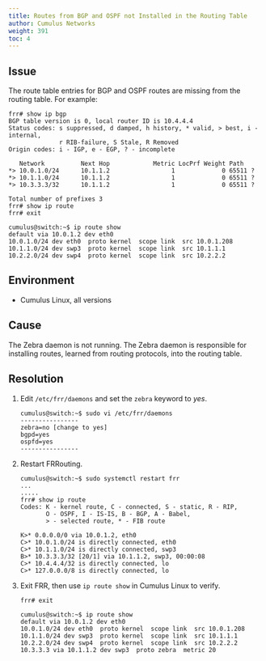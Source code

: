 ```yaml
---
title: Routes from BGP and OSPF not Installed in the Routing Table
author: Cumulus Networks
weight: 391
toc: 4
---
```


## Issue

The route table entries for BGP and OSPF routes are missing from the routing table. For example:

    frr# show ip bgp
    BGP table version is 0, local router ID is 10.4.4.4
    Status codes: s suppressed, d damped, h history, * valid, > best, i - internal,
                  r RIB-failure, S Stale, R Removed
    Origin codes: i - IGP, e - EGP, ? - incomplete

       Network          Next Hop            Metric LocPrf Weight Path
    *> 10.0.1.0/24      10.1.1.2                 1             0 65511 ?
    *> 10.1.1.0/24      10.1.1.2                 1             0 65511 ?
    *> 10.3.3.3/32      10.1.1.2                 1             0 65511 ?

    Total number of prefixes 3
    frr# show ip route
    frr# exit

    cumulus@switch:~$ ip route show
    default via 10.0.1.2 dev eth0 
    10.0.1.0/24 dev eth0  proto kernel  scope link  src 10.0.1.208 
    10.1.1.0/24 dev swp3  proto kernel  scope link  src 10.1.1.1 
    10.2.2.0/24 dev swp4  proto kernel  scope link  src 10.2.2.2

## Environment

- Cumulus Linux, all versions

## Cause

The Zebra daemon is not running. The Zebra daemon is responsible for installing routes, learned from routing protocols, into the routing table.

## Resolution

1.  Edit `/etc/frr/daemons` and set the `zebra` keyword to *yes*.

        cumulus@switch:~$ sudo vi /etc/frr/daemons
        ----------------
        zebra=no [change to yes]
        bgpd=yes
        ospfd=yes
        ----------------

2.  Restart FRRouting.

        cumulus@switch:~$ sudo systemctl restart frr
        ...
        .....
        frr# show ip route
        Codes: K - kernel route, C - connected, S - static, R - RIP,
               O - OSPF, I - IS-IS, B - BGP, A - Babel,
               > - selected route, * - FIB route

        K>* 0.0.0.0/0 via 10.0.1.2, eth0
        C>* 10.0.1.0/24 is directly connected, eth0
        C>* 10.1.1.0/24 is directly connected, swp3
        B>* 10.3.3.3/32 [20/1] via 10.1.1.2, swp3, 00:00:08 
        C>* 10.4.4.4/32 is directly connected, lo
        C>* 127.0.0.0/8 is directly connected, lo

3.  Exit FRR, then use `ip route show` in Cumulus Linux to verify.

        frr# exit

        cumulus@switch:~$ ip route show
        default via 10.0.1.2 dev eth0 
        10.0.1.0/24 dev eth0  proto kernel  scope link  src 10.0.1.208 
        10.1.1.0/24 dev swp3  proto kernel  scope link  src 10.1.1.1 
        10.2.2.0/24 dev swp4  proto kernel  scope link  src 10.2.2.2 
        10.3.3.3 via 10.1.1.2 dev swp3  proto zebra  metric 20 
